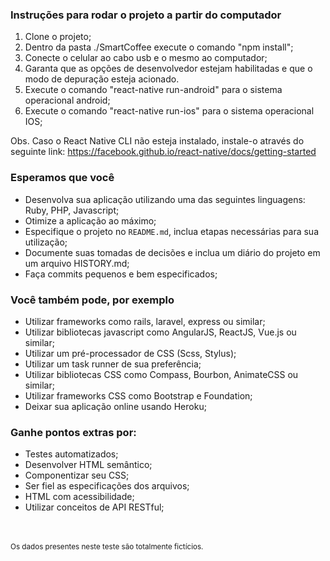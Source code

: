 ### Instruções para rodar o projeto a partir do computador

1. Clone o projeto;
1. Dentro da pasta ./SmartCoffee execute o comando "npm install";
1. Conecte o celular ao cabo usb e o mesmo ao computador;
1. Garanta que as opções de desenvolvedor estejam habilitadas e que o modo de depuração esteja acionado.
1. Execute o comando "react-native run-android" para o sistema operacional android;
1. Execute o comando "react-native run-ios" para o sistema operacional IOS;


Obs. Caso o React Native CLI não esteja instalado, instale-o através do seguinte link: https://facebook.github.io/react-native/docs/getting-started


### Esperamos que você

* Desenvolva sua aplicação utilizando uma das seguintes linguagens: Ruby, PHP, Javascript;
* Otimize a aplicação ao máximo;
* Especifique o projeto no `README.md`, inclua etapas necessárias para sua utilização;
* Documente suas tomadas de decisões e inclua um diário do projeto em um arquivo HISTORY.md;
* Faça commits pequenos e bem especificados;

### Você também pode, por exemplo

* Utilizar frameworks como rails, laravel, express ou similar;
* Utilizar bibliotecas javascript como AngularJS, ReactJS, Vue.js ou similar;
* Utilizar um pré-processador de CSS (Scss, Stylus);
* Utilizar um task runner de sua preferência;
* Utilizar bibliotecas CSS como Compass, Bourbon, AnimateCSS ou similar;
* Utilizar frameworks CSS como Bootstrap e Foundation;
* Deixar sua aplicação online usando Heroku;

### Ganhe pontos extras por:

* Testes automatizados;
* Desenvolver HTML semântico;
* Componentizar seu CSS;
* Ser fiel as especificações dos arquivos;
* HTML com acessibilidade;
* Utilizar conceitos de API RESTful;

<br><br><sub>Os dados presentes neste teste são totalmente fictícios.</sub>
